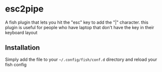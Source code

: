 # esc2pipe
A fish plugin that lets you hit the "esc" key to add the "|" character.
this plugin is useful for people who have laptop that don't have the key in their keyboard layout

## Installation

Simply add the file to your `~/.config/fish/conf.d` directory and reload your fish config
